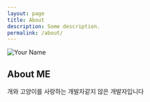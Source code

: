 ```yaml
---
layout: page
title: About
description: Some description.
permalink: /about/
---
```


<img itemprop="image" class="img-rounded" src="./images/두발로걷는개.jpg" alt="Your Name">

## About ME

개와 고양이를 사랑하는
개발자같지 않은 개발자입니다
